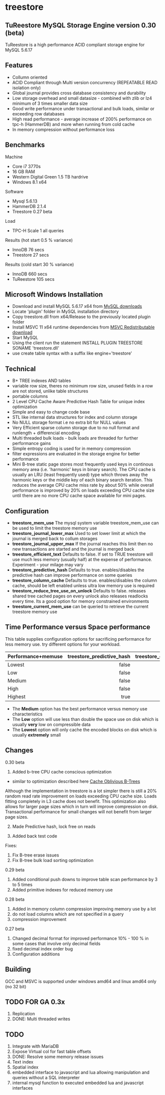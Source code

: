 treestore
=========

TuReestore MySQL Storage Engine version 0.30 (beta)
--------------------------------------------------

TuReestore is a high performance ACID compliant storage engine for MySQL 5.6.17

Features
--------

+ Collumn oriented
+ ACID Compliant through Multi version concurrency (REPEATABLE READ isolation only)
+ Global journal provides cross database consistency and durability
+ Low storage overhead and small datasize - combined with zlib or lz4 minimum of 3 times smaller data size
+ Good write performance under transactional and bulk loads, similar or exceeding row databases
+ High read performance - average increase of 200% performance on tpc-h (HammerDB) and more when running from cold cache
+ In memory compression without performance loss

Benchmarks
----------

Machine
+ Core i7 3770s 
+ 16 GB RAM
+ Western Digital Green 1.5 TB hardrive
+ Windows 8.1 x64

Software
+ Mysql 5.6.13
+ HammerDB 2.1.4
+ Treestore 0.27 beta

Load
+ TPC-H Scale 1 all queries

Results (hot start 0.5 % variance)
+ InnoDB 76 secs 
+ Treestore 27 secs

Results (cold start 30 % variance)
+ InnoDB 660 secs
+ TuReestore 105 secs

Microsoft Windows Installation
------------------------------

+ Download and install MySQL 5.6.17 x64 from [MySQL downloads](http://dev.mysql.com/downloads/mysql/)
+ Locate 'plugin' folder in MySQL installation directory
+ Copy treestore.dll from x64/Release to the previously located plugin folder
+ Install MSVC 11 x64 runtime dependencies from [MSVC Redistributable download](http://www.microsoft.com/en-za/download/details.aspx?id=30679)
+ Start MySQL
+ Using the client run the statement INSTALL PLUGIN TREESTORE SONAME 'treestore.dll'
+ use create table syntax with a suffix like engine='treestore'

Technical
---------

+ B+ TREE indexes AND tables
+ variable row size, theres no minimum row size, unused fields in a row are not stored, unlike table structures 
+ portable columns
+ 2 Level CPU Cache Aware Predictive Hash Table for unique index optimization
+ Simple and easy to change code base
+ STL like internal data structures for index and column storage
+ No NULL storage format i.e no extra bit for NULL values
+ Very Efficient sparse column storage due to no null format and runlength + differencial encoding
+ Multi threaded bulk loads - bulk loads are threaded for further performance gains
+ Simple entropy coding is used for in memory compression 
+ filter expressions are evaluated in the storage engine for better performance
+ Mini B-tree static page stores most frequently used keys in continous memory area (i.e. 'harmonic' keys in binary  search). 
  The CPU cache is usually an LRU (least frequently used) type which throws away the harmonic keys or the middle key of each binary search iteration.
  This reduces the average CPU cache miss rate by about 50% while overall performance
  is improved by 20% on loads exceeding CPU cache size until there are no more CPU cache
  space available for mini pages.

Configuration
-------------

+ **treestore_mem_use**
The mysql system variable treestore_mem_use can be used to limit the treestore memory use
+ **treestore_journal_lower_max**
Used to set lower limit at which the journal is merged back to collum storages
+ **treestore_journal_upper_max**
If the journal reaches this limit then no new transactions are started and the journal is merged back
+ **treestore_efficient_text**
Defaults to false. If set to TRUE treestore will use much less memory (usually half) at the expense of performance. 
Experiment - your milage may vary
+ **treestore_predictive_hash**
Defaults to true. enables/disables the predictive hash can improve performance on some queries
+ **treestore_column_cache**
Defaults to true. enables/disables the column cache, should be left enabled unless ultra low memory use is required
+ **treestore_reduce_tree_use_on_unlock**
Defaults to false. releases shared tree cached pages on every unlock also releases readlocks every time. Its a good option for memory constrained environments 
+ **treestore_current_mem_use** can be queried to retrieve the current treestore memory use

Time Performance versus Space performance
-----------------------------------------

This table supplies configuration options for sacrificing performance for less memory use. try different options for your workload. 

| Performance+memuse   | treestore_predictive_hash           | treestore_column_cache  | treestore_reduce_tree_use_on_unlock  | treestore_reduce_index_tree_use_on_unlock |
| -------------------- | -----------------------------------:| ------------------------:|-------------------------------------:| -----------------------------------------:|
| Lowest               | false                               | false                    | true                                 | true                                      |
| Low                  | false                               | false                    | true                                 | false                                     |
| Medium               | false                               | true                     | true                                 | false                                     |
| High                 | false                               | true                     | false                                | false                                     |
| Highest              | true                                | true                     | false                                | false                                     |

+ The **Medium** option has the best performance versus memory use characteristics
+ The **Low** option will use less than double the space use on disk which is usually **very** low on compressible data
+ The **Lowest** option will only cache the encoded blocks on disk which is usually **extremely** small 

Changes
-------
0.30 beta

1. Added b-tree CPU cache conscious optimization 

+ similar to optimization described here [Cache Oblivious B-Trees](http://erikdemaine.org/papers/FOCS2000b/paper.pdf)

Although the implementation in treestore is a lot simpler there is still a 20% random read rate improvement 
on loads exceeding CPU cache size. Loads fitting completely in L3 cache does not benefit.
This optimization also allows for larger page sizes which in turn will improve compression on disk. 
Transactional performance for small changes will not benefit from larger page sizes.

2. Made Predictive hash, lock free on reads

3. Added back test code

Fixes:

1. Fix B-tree erase issues
2. Fix B-tree bulk load sorting optimization


0.29 beta

1. Added conditional push downs to improve table scan performance by 3 to 5 times
2. Added primitive indexes for reduced memory use

0.28 beta

1. Added in memory column compression improving memory use by a lot
2. do not load columns which are not specified in a query
3. compression improvement 

0.27 beta

1. Changed decimal format for improved performance 10% - 100 % in some cases that involve only decimal fields
2. fixed decimal index order bug
3. Configuration additions

Building
--------

GCC and MSVC is supported under windows amd64 and linux amd64 only (no 32 bit)


TODO FOR GA 0.3x
----------------

 1. Replication
 2. DONE: Multi threaded writes
 
TODO
----

 1. Integrate with MariaDB
 2. Expose Virtual col for fast table offsets
 3. DONE: Resolve some memory release issues
 4. Text index
 5. Spatial index
 6. embedded interface to javascript and lua allowing manipulation and queries without a SQL interpreter
 7. internal mysql function to executed embedded lua and javascript interfaces
